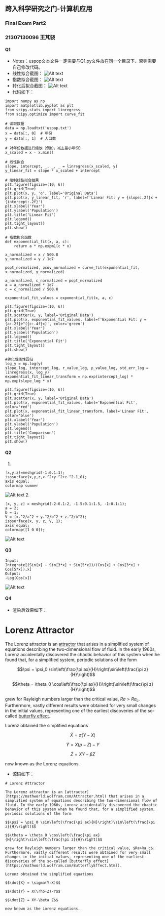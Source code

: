 ## 跨入科学研究之门-计算机应用
### Final Exam Part2
### 21307130096 王芃骁
#### Q1
- Notes：uspop文本文件一定需要与Q1.py文件放在同一个目录下，否则需要自己修改代码。
- 线性拟合截图：
![Alt text](image-2-0.png)
- 指数拟合截图：
![Alt text](image-2-1.png)
- 转化后拟合截图：
![Alt text](image-2-3.png)
- 代码如下：
```
import numpy as np
import matplotlib.pyplot as plt
from scipy.stats import linregress
from scipy.optimize import curve_fit

# 读取数据
data = np.loadtxt('uspop.txt')
x = data[:, 0]  # 年份
y = data[:, 1]  # 人口数

# 对年份数据进行缩放（例如，减去最小年份）
x_scaled = x - x.min()

# 线性拟合
slope, intercept, _, _, _ = linregress(x_scaled, y)
y_linear_fit = slope * x_scaled + intercept

# 绘制线性拟合结果
plt.figure(figsize=(10, 6))
plt.grid(True)
plt.plot(x, y, 'o', label='Original Data')
plt.plot(x, y_linear_fit, 'r', label=f'Linear Fit: y = {slope:.2f}x + {intercept:.2f}')
plt.xlabel('Year')
plt.ylabel('Population')
plt.title('Linear Fit')
plt.legend()
plt.tight_layout()
plt.show()

# 指数拟合函数
def exponential_fit(x, a, c):
    return a * np.expm1(c * x)

x_normalized = x / 500.0  
y_normalized = y / 1e7    

popt_normalized, pcov_normalized = curve_fit(exponential_fit, x_normalized, y_normalized)

a_normalized, c_normalized = popt_normalized
a = a_normalized * 1e7  
c = c_normalized / 500.0  

exponential_fit_values = exponential_fit(x, a, c)

plt.figure(figsize=(10, 6))
plt.grid(True)
plt.scatter(x, y, label='Original Data')
plt.plot(x, exponential_fit_values, label=f'Exponential Fit: y = {a:.2f}e^({c:.4f}x)', color='green')
plt.xlabel('Year')
plt.ylabel('Population')
plt.legend()
plt.title('Exponential Fit')
plt.tight_layout()
plt.show()

#转化成线性回归
log_y = np.log(y)
slope_log, intercept_log, r_value_log, p_value_log, std_err_log = linregress(x, log_y)
exponential_fit_linear_transform = np.exp(intercept_log) * np.exp(slope_log * x)

plt.figure(figsize=(10, 6))
plt.grid(True)
plt.scatter(x, y, label='Original Data')
plt.plot(x, exponential_fit_values, label='Exponential Fit', color='red')
plt.plot(x, exponential_fit_linear_transform, label='Linear Fit', color='blue')
plt.xlabel('Year')
plt.ylabel('Population')
plt.legend()
plt.title('Comparison')
plt.tight_layout()
plt.show()
```
#### Q2
1. 
```
[x,y,z]=meshgrid(-1:0.1:1); 
isosurface(x,y,z,x.^2+y.^2+z.^2-1,0); 
axis equal; 
colormap summer
```
![Alt text](image-2-5.png)
2. 
```
[x, y, z] = meshgrid(-2:0.1:2, -1.5:0.1:1.5, -1:0.1:1);
a = 2;
b = 1;
V = (x.^2/a^2 + y.^2/b^2 + z.^2/b^2);
isosurface(x, y, z, V, 1);
axis equal;
colormap([1 0 0]);
```
![Alt text](image-2-4.png)
#### Q3
```
Input:
Integrate[(Sin[x] - Sin[3*x] + Sin[5*x])/(Cos[x] + Cos[3*x] + Cos[5*x]),x]
Output:
-Log(Cos[x])
```
![Alt text](image-2-2.png)
#### Q4
- 渲染后效果如下：
# Lorenz Attractor

The Lorenz attractor is an [attractor](https://mathworld.wolfram.com/Attractor.html) that arises in a simplified system of equations describing the two-dimensional flow of fluid. In the early 1960s, Lorenz accidentally discovered the chaotic behavior of this system when he found that, for a simplified system, periodic solutions of the form

$$\psi = \psi_0 \sin\left(\frac{\pi ax}{H}\right)\sin\left(\frac{\pi z}{H}\right)$$

$$\theta = \theta_0 \cos\left(\frac{\pi ax}{H}\right)\sin\left(\frac{\pi z}{H}\right)$$

grew for Rayleigh numbers larger than the critical value, $Ra>Ra_c$. Furthermore, vastly different results were obtained for very small changes in the initial values, representing one of the earliest discoveries of the so-called [butterfly effect](https://mathworld.wolfram.com/ButterflyEffect.html).

Lorenz obtained the simplified equations

$$\dot{X} = \sigma(Y-X)$$

$$\dot{Y} = X(\rho-Z)-Y$$

$$\dot{Z} = XY-\beta Z$$

now known as the Lorenz equations.
- 源码如下：
```
# Lorenz Attractor

The Lorenz attractor is an [attractor](https://mathworld.wolfram.com/Attractor.html) that arises in a simplified system of equations describing the two-dimensional flow of fluid. In the early 1960s, Lorenz accidentally discovered the chaotic behavior of this system when he found that, for a simplified system, periodic solutions of the form

$$\psi = \psi_0 \sin\left(\frac{\pi ax}{H}\right)\sin\left(\frac{\pi z}{H}\right)$$

$$\theta = \theta_0 \cos\left(\frac{\pi ax}{H}\right)\sin\left(\frac{\pi z}{H}\right)$$

grew for Rayleigh numbers larger than the critical value, $Ra>Ra_c$. Furthermore, vastly different results were obtained for very small changes in the initial values, representing one of the earliest discoveries of the so-called [butterfly effect](https://mathworld.wolfram.com/ButterflyEffect.html).

Lorenz obtained the simplified equations

$$\dot{X} = \sigma(Y-X)$$

$$\dot{Y} = X(\rho-Z)-Y$$

$$\dot{Z} = XY-\beta Z$$

now known as the Lorenz equations.
```
